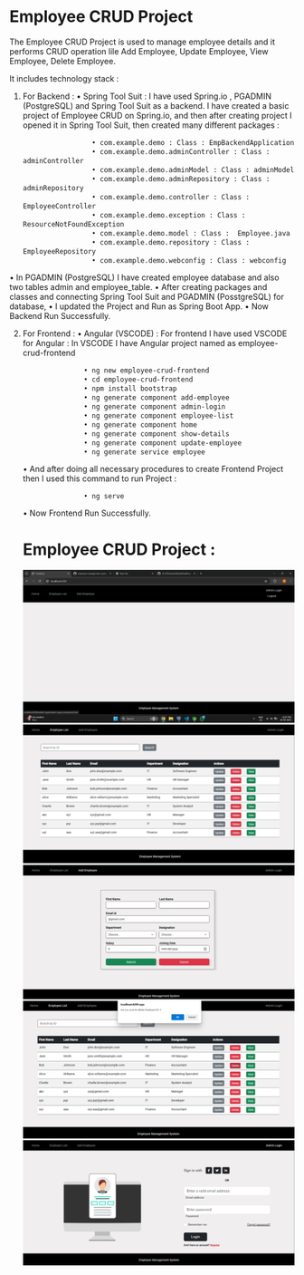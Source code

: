 # Employee CRUD Project

The Employee CRUD Project is used to manage employee details and it performs CRUD operation lile Add Employee, Update Employee, View Employee, Delete Employee.

It includes technology stack :

1) For Backend :
   • Spring Tool Suit : I have used Spring.io , PGADMIN (PostgreSQL) and Spring Tool Suit as a backend.
                        I have created a basic project of Employee CRUD on Spring.io,
                        and then after creating project I opened it in Spring Tool Suit,
                        then created many different packages :
   
                        • com.example.demo : Class : EmpBackendApplication
                        • com.example.demo.adminController : Class : adminController
                        • com.example.demo.adminModel : Class : adminModel
                        • com.example.demo.adminRepository : Class : adminRepository
                        • com.example.demo.controller : Class : EmployeeController
                        • com.example.demo.exception : Class : ResourceNotFoundException
                        • com.example.demo.model : Class :  Employee.java
                        • com.example.demo.repository : Class : EmployeeRepository
                        • com.example.demo.webconfig : Class : webconfig
  • In PGADMIN (PostgreSQL) I have created employee database and also two tables admin and employee_table.
  • After creating packages and classes and connecting Spring Tool Suit and PGADMIN (PosstgreSQL) for database,
  • I updated the Project and Run as Spring Boot App.
  • Now Backend Run Successfully.
                        
2) For Frontend :
  • Angular (VSCODE) : For frontend I have used VSCODE for Angular :
                       In VSCODE I have Angular project named as employee-crud-frontend

                      • ng new employee-crud-frontend
                      • cd employee-crud-frontend
                      • npm install bootstrap
                      • ng generate component add-employee
                      • ng generate component admin-login
                      • ng generate component employee-list
                      • ng generate component home
                      • ng generate component show-details
                      • ng generate component update-employee
                      • ng generate service employee
   • And after doing all necessary procedures to create Frontend Project then I used this command to run Project :

                      • ng serve
   • Now Frontend Run Successfully.
  
   # Employee CRUD Project :
 
   ![image alt](https://github.com/SC2709/JavaFullStackFinalProject/blob/e1cb969a4d5449c42cb1abf7da4f39779a086077/Screenshots/Home%20Page.png)
   ![image alt](https://github.com/SC2709/JavaFullStackFinalProject/blob/3054d8211f6d3a97ee0866acaca8b2c35640f35e/Screenshots/Employee%20List.png)
   ![image alt](https://github.com/SC2709/JavaFullStackFinalProject/blob/3054d8211f6d3a97ee0866acaca8b2c35640f35e/Screenshots/Add%20Employee.png)
   ![image alt](https://github.com/SC2709/JavaFullStackFinalProject/blob/3054d8211f6d3a97ee0866acaca8b2c35640f35e/Screenshots/Delete%20Employee.png)
   ![image alt](https://github.com/SC2709/JavaFullStackFinalProject/blob/3054d8211f6d3a97ee0866acaca8b2c35640f35e/Screenshots/Admin%20Login.png)


                       
